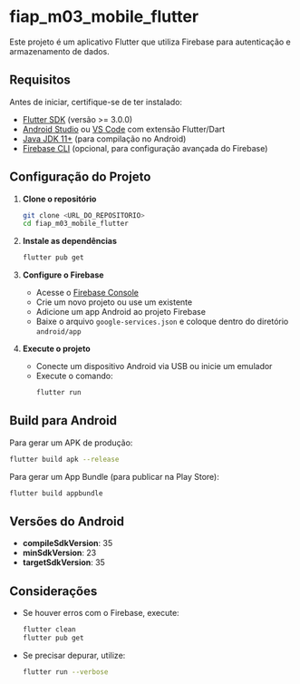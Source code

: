 # fiap_m03_mobile_flutter

Este projeto é um aplicativo Flutter que utiliza Firebase para autenticação e armazenamento de dados.

## Requisitos

Antes de iniciar, certifique-se de ter instalado:

- [Flutter SDK](https://flutter.dev/docs/get-started/install) (versão >= 3.0.0)
- [Android Studio](https://developer.android.com/studio) ou [VS Code](https://code.visualstudio.com/) com extensão Flutter/Dart
- [Java JDK 11+](https://www.oracle.com/java/technologies/javase-downloads.html) (para compilação no Android)
- [Firebase CLI](https://firebase.google.com/docs/cli) (opcional, para configuração avançada do Firebase)

## Configuração do Projeto

1. **Clone o repositório**

   ```sh
   git clone <URL_DO_REPOSITORIO>
   cd fiap_m03_mobile_flutter
   ```

2. **Instale as dependências**

   ```sh
   flutter pub get
   ```

3. **Configure o Firebase**

   - Acesse o [Firebase Console](https://console.firebase.google.com/)
   - Crie um novo projeto ou use um existente
   - Adicione um app Android ao projeto Firebase
   - Baixe o arquivo `google-services.json` e coloque dentro do diretório `android/app`

4. **Execute o projeto**
   - Conecte um dispositivo Android via USB ou inicie um emulador
   - Execute o comando:
     ```sh
     flutter run
     ```

## Build para Android

Para gerar um APK de produção:

```sh
flutter build apk --release
```

Para gerar um App Bundle (para publicar na Play Store):

```sh
flutter build appbundle
```

## Versões do Android

- **compileSdkVersion**: 35
- **minSdkVersion**: 23
- **targetSdkVersion**: 35

## Considerações

- Se houver erros com o Firebase, execute:
  ```sh
  flutter clean
  flutter pub get
  ```
- Se precisar depurar, utilize:
  ```sh
  flutter run --verbose
  ```
